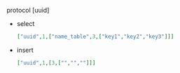 protocol [uuid]

* select 
    ```json
    ["uuid",1,["name_table",3,["key1","key2","key3"]]]
    ```
* insert
    ```json
    ["uuid",1,[3,["","",""]]]
    ```